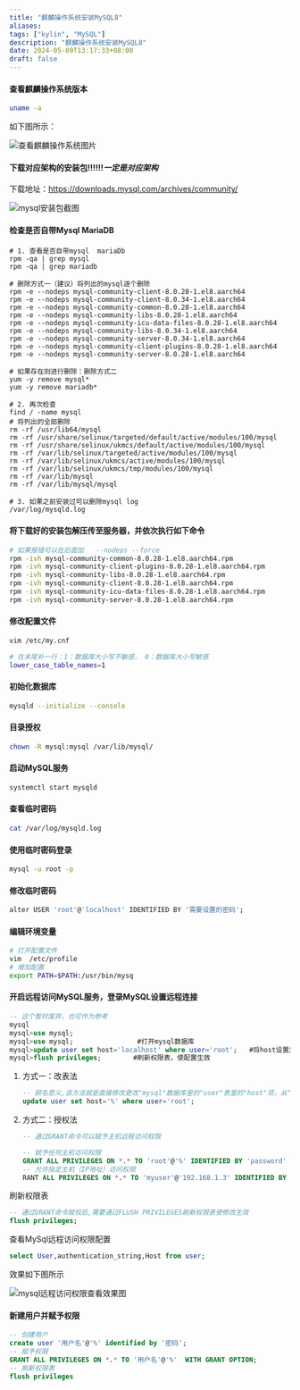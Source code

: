 ```yaml
---
title: "麒麟操作系统安装MySQL8"
aliases: 
tags: ["kylin", "MySQL"]
description: "麒麟操作系统安装MySQL8"
date: 2024-05-09T13:17:33+08:00
draft: false
---
```



#### 查看麒麟操作系统版本

```sh
uname -a
```

如下图所示：

![查看麒麟操作系统图片](/img/数据库/麒麟操作系统安装MySQL8/麒麟操作系统版本查看.png)

#### 下载对应架构的安装包!!!!!!***一定是对应架构***

下载地址：https://downloads.mysql.com/archives/community/

![mysql安装包截图](/img/数据库/麒麟操作系统安装MySQL8/麒麟操作系统mysql下载截图.png)

#### 检查是否自带Mysql   MariaDB

```SH
# 1. 查看是否自带mysql  mariaDb
rpm -qa | grep mysql
rpm -qa | grep mariadb

# 删除方式一（建议）将列出的mysql逐个删除
rpm -e --nodeps mysql-community-client-8.0.28-1.el8.aarch64
rpm -e --nodeps mysql-community-client-8.0.34-1.el8.aarch64
rpm -e --nodeps mysql-community-common-8.0.28-1.el8.aarch64
rpm -e --nodeps mysql-community-libs-8.0.28-1.el8.aarch64
rpm -e --nodeps mysql-community-icu-data-files-8.0.28-1.el8.aarch64
rpm -e --nodeps mysql-community-libs-8.0.34-1.el8.aarch64
rpm -e --nodeps mysql-community-server-8.0.34-1.el8.aarch64
rpm -e --nodeps mysql-community-client-plugins-8.0.28-1.el8.aarch64
rpm -e --nodeps mysql-community-server-8.0.28-1.el8.aarch64

# 如果存在则进行删除：删除方式二
yum -y remove mysql*
yum -y remove mariadb*

# 2. 再次检查
find / -name mysql
# 将列出的全部删除
rm -rf /usr/lib64/mysql
rm -rf /usr/share/selinux/targeted/default/active/modules/100/mysql
rm -rf /usr/share/selinux/ukmcs/default/active/modules/100/mysql
rm -rf /var/lib/selinux/targeted/active/modules/100/mysql
rm -rf /var/lib/selinux/ukmcs/active/modules/100/mysql
rm -rf /var/lib/selinux/ukmcs/tmp/modules/100/mysql
rm -rf /var/lib/mysql
rm -rf /var/lib/mysql/mysql

# 3. 如果之前安装过可以删除mysql log
/var/log/mysqld.log
```

#### 将下载好的安装包解压传至服务器，并依次执行如下命令

```sh
# 如果报错可以在后面加   --nodeps --force
rpm -ivh mysql-community-common-8.0.28-1.el8.aarch64.rpm
rpm -ivh mysql-community-client-plugins-8.0.28-1.el8.aarch64.rpm
rpm -ivh mysql-community-libs-8.0.28-1.el8.aarch64.rpm
rpm -ivh mysql-community-client-8.0.28-1.el8.aarch64.rpm
rpm -ivh mysql-community-icu-data-files-8.0.28-1.el8.aarch64.rpm
rpm -ivh mysql-community-server-8.0.28-1.el8.aarch64.rpm
```

#### 修改配置文件

```sh
vim /etc/my.cnf

# 在末尾补一行：1：数据库大小写不敏感， 0：数据库大小写敏感
lower_case_table_names=1

```

#### 初始化数据库

```sh
mysqld --initialize --console
```

#### 目录授权

```sh
chown -R mysql:mysql /var/lib/mysql/
```

#### 启动MySQL服务

```sh
systemctl start mysqld
```

#### 查看临时密码

```sh
cat /var/log/mysqld.log
```

#### 使用临时密码登录

```sh
mysql -u root -p
```

#### 修改临时密码

```sh
alter USER 'root'@'localhost' IDENTIFIED BY '需要设置的密码';
```

#### 编辑环境变量

```sh
# 打开配置文件
vim  /etc/profile
# 增加配置
export PATH=$PATH:/usr/bin/mysq
```

#### 开启远程访问MySQL服务，登录MySQL设置远程连接

```sql
-- 这个暂时废弃，也可作为参考
mysql
mysql>use mysql;
mysql>use mysql;                #打开mysql数据库
mysql>update user set host='localhost' where user='root';   #将host设置为localhost表示只能本地连接mysql
mysql>flush privileges;        #刷新权限表，使配置生效
```

1. 方式一：改表法

    ```sql
    -- 顾名思义,该方法就是直接修改更改"mysql"数据库里的"user"表里的"host"项，从"localhost"改为"%"
    update user set host='%' where user='root';
    ```

2. 方式二：授权法

    ```sql
    -- 通过GRANT命令可以赋予主机远程访问权限
    
    -- 赋予任何主机访问权限
    GRANT ALL PRIVILEGES ON *.* TO 'root'@'%' IDENTIFIED BY 'password' WITH GRANT OPTION;
    -- 允许指定主机（IP地址）访问权限
    RANT ALL PRIVILEGES ON *.* TO 'myuser'@'192.168.1.3' IDENTIFIED BY 'root' WITH GRANT OPTION;
    ```

刷新权限表

```sql
-- 通过GRANT命令赋权后,需要通过FLUSH PRIVILEGES刷新权限表使修改生效
flush privileges;
```

查看MySql远程访问权限配置

```sql
select User,authentication_string,Host from user;
```

效果如下图所示

![mysql远程访问权限查看效果图](/img/数据库/麒麟操作系统安装MySQL8/查看mysql登录权限.png)



#### 新建用户并赋予权限

```sql
-- 创建用户
create user '用户名'@'%' identified by '密码';
-- 赋予权限
GRANT ALL PRIVILEGES ON *.* TO '用户名'@'%'  WITH GRANT OPTION;
-- 刷新权限表
flush privileges
```


